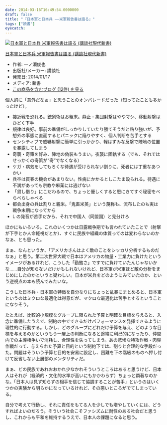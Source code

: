```yaml
---
date: 2014-03-16T16:49:54.0000000
draft: false
title: "『日本軍と日本兵 ――米軍報告書は語る』"
tags: ["読書"]
eyecatch: 
---
```

<p><div class="hatena-asin-detail"><a href="http://www.amazon.co.jp/exec/obidos/ASIN/4062882434/bestylesnet-22/"><img src="http://ecx.images-amazon.com/images/I/31FlRXE0Y1L._SL160_.jpg" class="hatena-asin-detail-image" alt="日本軍と日本兵 米軍報告書は語る (講談社現代新書)" title="日本軍と日本兵 米軍報告書は語る (講談社現代新書)"></a><div class="hatena-asin-detail-info"><p class="hatena-asin-detail-title"><a href="http://www.amazon.co.jp/exec/obidos/ASIN/4062882434/bestylesnet-22/">日本軍と日本兵 米軍報告書は語る (講談社現代新書)</a></p><ul><li><span class="hatena-asin-detail-label">作者:</span> 一ノ瀬俊也</li><li><span class="hatena-asin-detail-label">出版社/メーカー:</span> 講談社</li><li><span class="hatena-asin-detail-label">発売日:</span> 2014/01/17</li><li><span class="hatena-asin-detail-label">メディア:</span> 新書</li><li><a href="http://d.hatena.ne.jp/asin/4062882434/bestylesnet-22" target="_blank">この商品を含むブログ (12件) を見る</a></li></ul></div><div class="hatena-asin-detail-foot"></div></div></p><p>個人的に「意外だなぁ」と思うことのオンパレードだった（知ってたことも多かったけど）。</p>

<ul>
<li>接近戦を恐れる。銃剣術はお粗末。静止・集団射撃はややマシ、移動射撃はひどく下手</li>
<li>規律は良好。事前の準備がしっかりしていたり勝てそうだと粘り強いが、予想外の事態に直面するとパニックに陥りやすく、個人判断を苦手とする</li>
<li>センシティブで威嚇射撃に簡単に引っかかり、軽はずみな反撃で陣地の位置を暴露してしまう</li>
<li>奇襲・奇策を好み、陣地の偽装もうまい。夜襲に固執する（でも、それではせっかくの奇策が“奇”でなくなる）</li>
<li>ケガ・病気をしてもろくな待遇が受けられない割りに、死者には丁重なあつかい</li>
<li>兵卒は買春の機会があまりない。性病にかかるとしこたま殴られる。待遇に不満があっても宗教や麻薬には逃げない</li>
<li>「貸し借り」にこだわるので、ちょっと優しくすると恩にきてすぐ秘密をべらべらしゃべる</li>
<li>都会出身の兵は割りと親米。「鬼畜米英」という蔑称も、流布したのも実は戦争末期になってから</li>
<li>L の発音が苦手だから、それで中国人（同盟国）と見分けろ</li>
</ul><p>ほかにもいろいろ。これのいくつかは日露戦争期でも言われていたことで（射撃が下手とか人命軽視だとか）、すぐに民族や組織の体質ってのは変わらないのかなぁ、とも思った。</p><p>まぁ、なんというか、「アメリカさんはよく敵のことをシッカリ分析するものだなぁ」と思う。第二次世界大戦で日本はアメリカの物量・工業力に負けたというイメージがあるけれど、こうした「勤勉さ」ですでに負けていたんじゃないかな……自分が知らないだけかもしれないけれど、日本軍が米軍ほど敵の分析をまじめにしたのかというと疑わしい。日本が米兵をどのようにみていたのか、という逆視点の本も読んでみたいな。</p><p>こうした日本兵・日本軍の特徴を自分なりにちょっと乱暴にまとめると、日本軍というのはミクロな最適化は得意だが、マクロな最適化は苦手とするということになりそう。</p><p>たとえば、比較的小規模なグループに限られた予算と明確な目標を与えると、入念に準備したうえで、制約の中でできるだけパフォーマンスを発揮できるように理性的に行動する。しかし、どのグループにどれだけ予算を与え、どのような目標を与えるのかというもう一層上の判断になると途端に利己的になったり、仲間内での主導権争いで消耗し、合理性を失ってしまう。あの悲惨な特攻作戦・肉弾作戦だって、与えられた予算と目的という制約下では、割りと合理的な手段だった。問題はそういう予算と目的を安易に設定し、困難を下の階級のものへ押し付けて反省しない上層部のメンタリティだ。</p><p>まぁ、どの民族であれおおかれ少なかれそういうところはあると思うけど、日本人はそれが（経済的・文化的水準が高いにもかかわらず）ちょっと顕著なのかな。「日本人は見ず知らずの相手を信じて協調することが苦手」というのはいくつかの実験から明らかになっているけれど、その悪いところがでてしまっている。</p><p>自分で考えて行動し、それに責任をもてる人を少しでも増やしていくには、どうすればよいのだろう。そういう社会こそファシズムに耐性のある社会だと思うし、これからも平和を維持するうえで、日本人の課題になると思う。</p>
